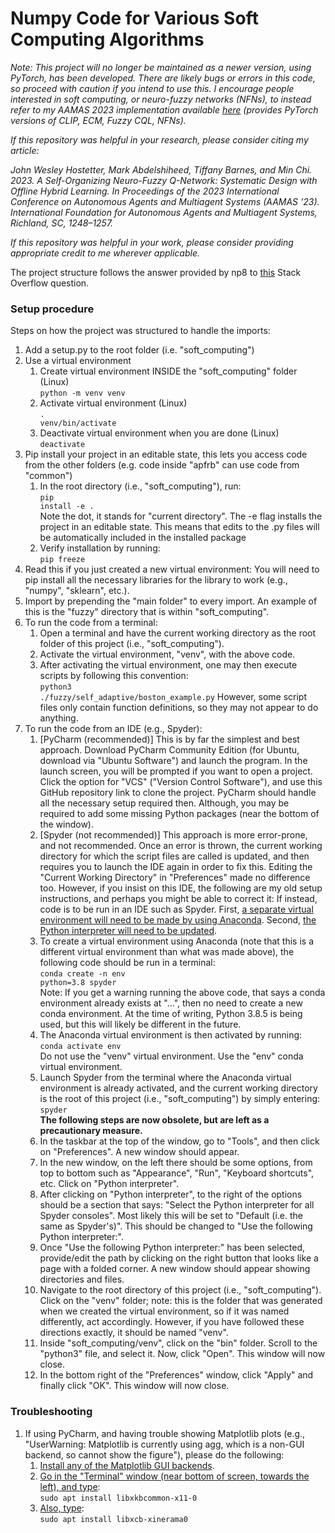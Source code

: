 # Numpy Code for Various Soft Computing Algorithms

*Note: This project will no longer be maintained as a newer version, using PyTorch, has been developed. There are likely bugs or errors in this code, so proceed with caution if you intend to use this. I encourage people interested in soft computing, or neuro-fuzzy networks (NFNs), to instead refer to my AAMAS 2023 implementation available [here](https://github.com/johnHostetter/AAMAS-2023-FCQL) (provides PyTorch versions of CLIP, ECM, Fuzzy CQL, NFNs).*

*If this repository was helpful in your research, please consider citing my article:*

*John Wesley Hostetter, Mark Abdelshiheed, Tiffany Barnes, and Min Chi. 2023. A Self-Organizing Neuro-Fuzzy Q-Network: Systematic Design with Offline Hybrid Learning. In Proceedings of the 2023 International Conference on Autonomous Agents and Multiagent Systems (AAMAS '23). International Foundation for Autonomous Agents and Multiagent Systems, Richland, SC, 1248–1257.*

*If this repository was helpful in your work, please consider providing appropriate credit to me wherever applicable.*

The project structure follows the answer provided by np8 to [this](https://stackoverflow.com/questions/714063/importing-modules-from-parent-folder) Stack Overflow question.

### Setup procedure

Steps on how the project was structured to handle the imports:

1. Add a setup.py to the root folder (i.e. "soft_computing")
2. Use a virtual environment
    1. Create virtual environment INSIDE the "soft_computing" folder (Linux)<br>
    <code>python -m venv venv</code>
    2. Activate virtual environment (Linux)<br>
    <code>. venv/bin/activate</code>
    3. Deactivate virtual environment when you are done (Linux)<br>
    <code>deactivate</code>
3. Pip install your project in an editable state, this lets you access code from the other folders (e.g. code inside "apfrb" can use code from "common")
    1. In the root directory (i.e., "soft_computing"), run:<br>
    <code>pip install -e .</code><br>
    Note the dot, it stands for "current directory". The -e flag installs the project in an editable state. This means that edits to the .py files will be automatically included in the installed package
    2. Verify installation by running:<br>
    <code>pip freeze</code>
4. Read this if you just created a new virtual environment: You will need to pip install all the necessary libraries for the library to work (e.g., "numpy", "sklearn", etc.).
5. Import by prepending the "main folder" to every import. An example of this is the "fuzzy" directory that is within "soft_computing".
6. To run the code from a terminal:
    1. Open a terminal and have the current working directory as the root folder of this project (i.e., "soft_computing").
    2. Activate the virtual environment, "venv", with the above code.
    3. After activating the virtual environment, one may then execute scripts by following this convention:<br>
    <code>python3 ./fuzzy/self_adaptive/boston_example.py</code>
    However, some script files only contain function definitions, so they may not appear to do anything.
7. To run the code from an IDE (e.g., Spyder):
    1. [PyCharm (recommended)] This is by far the simplest and best approach. Download PyCharm Community Edition (for Ubuntu, download via "Ubuntu Software") and launch the program. In the launch screen, you will be prompted if you want to open a project. Click the option for "VCS" ("Version Control Software"), and use this GitHub repository link to clone the project. PyCharm should handle all the necessary setup required then. Although, you may be required to add some missing Python packages (near the bottom of the window).
    2. [Spyder (not recommended)] This approach is more error-prone, and not recommended. Once an error is thrown, the current working directory for which the script files are called is updated, and then requires you to launch the IDE again in order to fix this. Editing the "Current Working Directory" in "Preferences" made no difference too. However, if you insist on this IDE, the following are my old setup instructions, and perhaps you might be able to correct it: If instead, code is to be run in an IDE such as Spyder. First, [a separate virtual environment will need to be made by using Anaconda](https://stackoverflow.com/questions/34217175/spyder-does-not-run-in-anaconda-virtual-environment-on-windows-10). Second, [the Python interpreter will need to be updated](https://stackoverflow.com/questions/30170468/how-to-run-spyder-in-virtual-environment).
    3. To create a virtual environment using Anaconda (note that this is a different virtual environment than what was made above), the following code should be run in a terminal:<br>
    <code>conda create -n env python=3.8 spyder</code><br>
    Note: If you get a warning running the above code, that says a conda environment already exists at "...", then no need to create a new conda environment.
    At the time of writing, Python 3.8.5 is being used, but this will likely be different in the future.
    3. The Anaconda virtual environment is then activated by running:<br>
    <code>conda activate env</code><br>
    Do not use the "venv" virtual environment. Use the "env" conda virtual environment.
    4. Launch Spyder from the terminal where the Anaconda virtual environment is already activated, and the current working directory is the root of this project (i.e., "soft_computing") by simply entering:<br>
    <code>spyder</code><br>
    <strong>The following steps are now obsolete, but are left as a precautionary measure.</strong>
    5. In the taskbar at the top of the window, go to "Tools", and then click on "Preferences". A new window should appear.
    6. In the new window, on the left there should be some options, from top to bottom such as "Appearance", "Run", "Keyboard shortcuts", etc. Click on "Python interpreter".
    7. After clicking on "Python interpreter", to the right of the options should be a section that says: "Select the Python interpreter for all Spyder consoles". Most likely this will be set to "Default (i.e. the same as Spyder's)". This should be changed to "Use the following Python interpreter:".
    8. Once "Use the following Python interpreter:" has been selected, provide/edit the path by clicking on the right button that looks like a page with a folded corner. A new window should appear showing directories and files.
    9. Navigate to the root directory of this project (i.e., "soft_computing"). Click on the "venv" folder; note: this is the folder that was generated when we created the virtual environment, so if it was named differently, act accordingly. However, if you have followed these directions exactly, it should be named "venv".
    10. Inside "soft_computing/venv", click on the "bin" folder. Scroll to the "python3" file, and select it. Now, click "Open". This window will now close.
    11. In the bottom right of the "Preferences" window, click "Apply" and finally click "OK". This window will now close.

### Troubleshooting
1. If using PyCharm, and having trouble showing Matplotlib plots (e.g., "UserWarning: Matplotlib is currently using agg, which is a non-GUI backend, so cannot show the figure"), please do the following:
    1. [Install any of the Matplotlib GUI backends](https://exerror.com/userwarning-matplotlib-is-currently-using-agg-which-is-a-non-gui-backend-so-cannot-show-the-figure/).
    2. [Go in the "Terminal" window (near bottom of screen, towards the left), and type](https://discuss.pixls.us/t/solved-could-not-load-the-qt-platform-plugin-xcb-in-even-though-it-was-found/17677/2):<br>
    <code>sudo apt install libxkbcommon-x11-0</code><br>
    3. [Also, type](https://discuss.pixls.us/t/solved-could-not-load-the-qt-platform-plugin-xcb-in-even-though-it-was-found/17677/2):<br>
    <code>sudo apt install libxcb-xinerama0</code><br>
